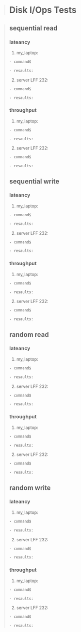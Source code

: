 > # Disk I/Ops Tests

> ## sequential read 
> ### lateancy
> 1. my_laptop:
> ```bash
> - command$
> ```
> ```bash
> - resaults:
> ```
> 2. server LFF 232:
> ```bash
> - command$
> ```
> ```bash
> - resaults:
> ```
> ### throughput
> 1. my_laptop:
> ```bash
> - command$
> ```
> ```bash
> - resaults:
> ```
> 2. server LFF 232:
> ```bash
> - command$
> ```
> ```bash
> - resaults:
> ```
> ## sequential write
> ### lateancy
> 1. my_laptop:
> ```bash
> - command$
> ```
> ```bash
> - resaults:
> ```
> 2. server LFF 232:
> ```bash
> - command$
> ```
> ```bash
> - resaults:
> ```
> ### throughput
> 1. my_laptop:
> ```bash
> - command$
> ```
> ```bash
> - resaults:
> ```
> 2. server LFF 232:
> ```bash
> - command$
> ```
> ```bash
> - resaults:
> ```
> ## random read 
> ### lateancy
> 1. my_laptop:
> ```bash
> - command$
> ```
> ```bash
> - resaults:
> ```
> 2. server LFF 232:
> ```bash
> - command$
> ```
> ```bash
> - resaults:
> ```
> ### throughput
> 1. my_laptop:
> ```bash
> - command$
> ```
> ```bash
> - resaults:
> ```
> 2. server LFF 232:
> ```bash
> - command$
> ```
> ```bash
> - resaults:
> ```
> ## random write
> ### lateancy
> 1. my_laptop:
> ```bash
> - command$
> ```
> ```bash
> - resaults:
> ```
> 2. server LFF 232:
> ```bash
> - command$
> ```
> ```bash
> - resaults:
> ```
> ### throughput
> 1. my_laptop:
> ```bash
> - command$
> ```
> ```bash
> - resaults:
> ```
> 2. server LFF 232:
> ```bash
> - command$
> ```
> ```bash
> - resaults:
> ```